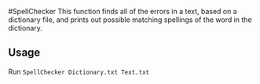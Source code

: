 #SpellChecker
This function finds all of the errors in a text, based on a dictionary file, and prints out possible matching
spellings of the word in the dictionary.
## Usage
Run `SpellChecker Dictionary.txt Text.txt`